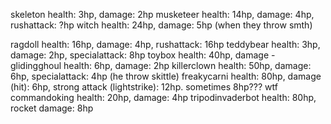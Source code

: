 skeleton health: 3hp, damage: 2hp
musketeer health: 14hp, damage: 4hp, rushattack: ?hp
witch health: 24hp, damage: 5hp (when they throw smth)

ragdoll health: 16hp, damage: 4hp, rushattack: 16hp
teddybear health: 3hp, damage: 2hp, specialattack: 8hp
toybox health: 40hp, damage -
glidingghoul health: 6hp, damage: 2hp
killerclown health: 50hp, damage: 6hp, specialattack: 4hp (he throw skittle)
freakycarni health: 80hp, damage (hit): 6hp, strong attack (lightstrike): 12hp. sometimes 8hp??? wtf
commandoking health: 20hp, damage: 4hp
tripodinvaderbot health: 80hp, rocket damage: 8hp
